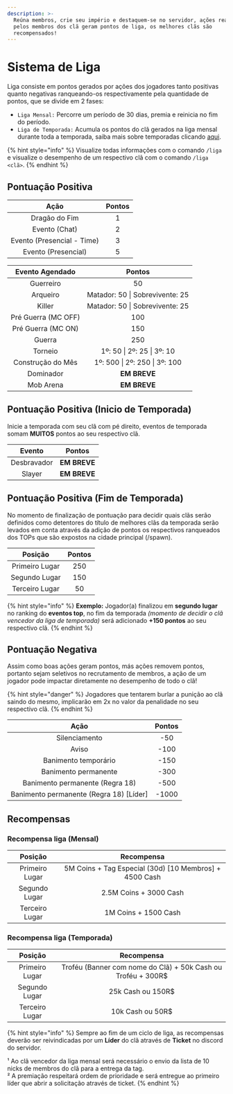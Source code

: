 ```yaml
---
description: >-
  Reúna membros, crie seu império e destaquem-se no servidor, ações realizadas
  pelos membros dos clã geram pontos de liga, os melhores clãs são
  recompensados!
---
```


# Sistema de Liga

Liga consiste em pontos gerados por ações dos jogadores tanto positivas quanto negativas ranqueando-os respectivamente pela quantidade de pontos, que se divide em 2 fases:

* `Liga Mensal:` Percorre um período de 30 dias, premia e reinicia no fim do período.
* `Liga de Temporada:` Acumula os pontos do clã gerados na liga mensal durante toda a temporada, saiba mais sobre temporadas clicando [aqui](https://wiki.rederevo.com/sistemas/sistema-de-temporadas).

{% hint style="info" %}
Visualize todas informações com o comando `/liga` e visualize o desempenho de um respectivo clã com o comando `/liga <clã>`.
{% endhint %}

## Pontuação Positiva

|            Ação            | Pontos |
| :------------------------: | :----: |
|        Dragão do Fim       |    1   |
|        Evento (Chat)       |    2   |
| Evento (Presencial - Time) |    3   |
|     Evento (Presencial)    |    5   |

|   Evento Agendado   |              Pontos              |
| :-----------------: | :------------------------------: |
|      Guerreiro      |                50                |
|       Arqueiro      |  Matador: 50 \| Sobrevivente: 25 |
|        Killer       |  Matador: 50 \| Sobrevivente: 25 |
| Pré Guerra (MC OFF) |                100               |
|  Pré Guerra (MC ON) |                150               |
|        Guerra       |                250               |
|       Torneio       |    1º: 50 \| 2º: 25 \| 3º: 10    |
|  Construção do Mês  |  1º: 500 \| 2º: 250 \| 3º: 100   |
|      Dominador      |            **EM BREVE**          |
|      Mob Arena      |           **EM BREVE**           |

## Pontuação Positiva (Inicio de Temporada)

Inicie a temporada com seu clã com pé direito, eventos de temporada somam **MUITOS** pontos ao seu respectivo clã.

|    Evento   |    Pontos    |
| :---------: | :----------: |
| Desbravador | **EM BREVE** |
|    Slayer   | **EM BREVE** |

## Pontuação Positiva (Fim de Temporada)

No momento de finalização de pontuação para decidir quais clãs serão definidos como detentores do título de melhores clãs da temporada serão levados em conta através da adição de pontos os respectivos ranqueados dos TOPs que são expostos na cidade principal (/spawn).

|     Posição    | Pontos |
| :------------: | :----: |
| Primeiro Lugar |   250  |
|  Segundo Lugar |   150  |
| Terceiro Lugar |   50   |

{% hint style="info" %}
**Exemplo:** Jogador(a) finalizou em **segundo lugar** no ranking do **eventos top**, no fim da temporada _(momento de decidir o clã vencedor da liga de temporada)_ será adicionado **+150 pontos** ao seu respectivo clã.
{% endhint %}

## Pontuação Negativa

Assim como boas ações geram pontos, más ações removem pontos, portanto sejam seletivos no recrutamento de membros, a ação de um jogador pode impactar diretamente no desempenho de todo o clã!

{% hint style="danger" %}
Jogadores que tentarem burlar a punição ao clã saindo do mesmo, implicarão em 2x no valor da penalidade no seu respectivo clã.
{% endhint %}

|                   Ação                   | Pontos |
| :--------------------------------------: | :----: |
|               Silenciamento              |   -50  |
|                   Aviso                  |  -100  |
|           Banimento temporário           |  -150  |
|           Banimento permanente           |  -300  |
|      Banimento permanente (Regra 18)     |  -500  |
| Banimento permanente (Regra 18) \[Líder] |  -1000 |

## Recompensas

### Recompensa liga (Mensal)

|     Posição    |                        Recompensa                       |
| :------------: | :-----------------------------------------------------: |
| Primeiro Lugar | 5M Coins + Tag Especial (30d) \[10 Membros] + 4500 Cash |
|  Segundo Lugar |                  2.5M Coins + 3000 Cash                 |
| Terceiro Lugar |                   1M Coins + 1500 Cash                  |

### Recompensa liga (Temporada)

|     Posição    |                          Recompensa                          |
| :------------: | :----------------------------------------------------------: |
| Primeiro Lugar | Troféu (Banner com nome do Clã) + 50k Cash ou Troféu + 300R$ |
|  Segundo Lugar |                       25k Cash ou 150R$                      |
| Terceiro Lugar |                       10k Cash ou 50R$                       |

{% hint style="info" %}
Sempre ao fim de um ciclo de liga, as recompensas deverão ser reivindicadas por um **Líder** do clã através de **Ticket** no discord do servidor.&#x20;

¹ Ao clã vencedor da liga mensal será necessário o envio da lista de 10 nicks de membros do clã para a entrega da tag.\
² A premiação respeitará ordem de prioridade e será entregue ao primeiro líder que abrir a solicitação através de ticket.
{% endhint %}
